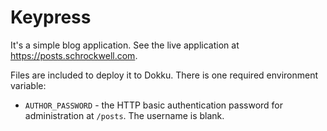 # Keypress

It's a simple blog application. See the live application at https://posts.schrockwell.com.

Files are included to deploy it to Dokku. There is one required environment variable:

- `AUTHOR_PASSWORD` - the HTTP basic authentication password for administration at `/posts`. The username is blank.
